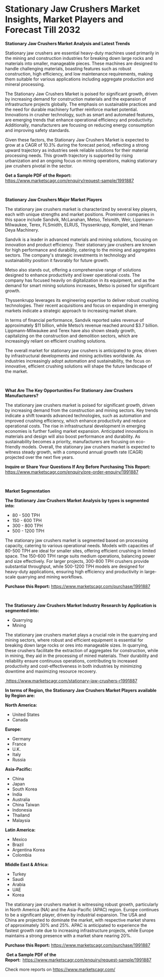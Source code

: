 <p><h1>Stationary Jaw Crushers Market Insights, Market Players and Forecast Till 2032</h1></p><p><strong>Stationary Jaw Crushers Market Analysis and Latest Trends</strong></p>
<p><p>Stationary jaw crushers are essential heavy-duty machines used primarily in the mining and construction industries for breaking down large rocks and materials into smaller, manageable pieces. These machines are designed to handle challenging materials, boasting features such as robust construction, high efficiency, and low maintenance requirements, making them suitable for various applications including aggregate production and mineral processing.</p><p>The Stationary Jaw Crushers Market is poised for significant growth, driven by increasing demand for construction materials and the expansion of infrastructure projects globally. The emphasis on sustainable practices and the need for durable machinery further reinforce market potential. Innovations in crusher technology, such as smart and automated features, are emerging trends that enhance operational efficiency and productivity. Additionally, manufacturers are focusing on reducing energy consumption and improving safety standards.</p><p>Given these factors, the Stationary Jaw Crushers Market is expected to grow at a CAGR of 10.3% during the forecast period, reflecting a strong upward trajectory as industries seek reliable solutions for their material processing needs. This growth trajectory is supported by rising urbanization and an ongoing focus on mining operations, making stationary jaw crushers pivotal in the sector.</p></p>
<p><strong>Get a Sample PDF of the Report:&nbsp;</strong> <a href="https://www.marketscagr.com/enquiry/request-sample/1991887?utm_campaign=1126&utm_medium=2&utm_source=Github&utm_content=ia&utm_term=17022025&utm_id=stationary-jaw-crushers">https://www.marketscagr.com/enquiry/request-sample/1991887</a></p>
<p>&nbsp;</p>
<p><strong>Stationary Jaw Crushers Major Market Players</strong></p>
<p><p>The stationary jaw crushers market is characterized by several key players, each with unique strengths and market positions. Prominent companies in this space include Sandvik, McLanahan, Metso, Telsmith, Weir, Lippmann-Milwaukee, Terex, FLSmidth, ELRUS, Thyssenkrupp, Komplet, and Henan Deya Machinery. </p><p>Sandvik is a leader in advanced materials and mining solutions, focusing on innovation and product efficiency. Their stationary jaw crushers are known for high performance and durability, catering to the mining and aggregates sectors. The company's strategic investments in technology and sustainability position it favorably for future growth.</p><p>Metso also stands out, offering a comprehensive range of solutions designed to enhance productivity and lower operational costs. The company has focused heavily on digitalization in its equipment, and as the demand for smart mining solutions increases, Metso is poised for significant growth.</p><p>Thyssenkrupp leverages its engineering expertise to deliver robust crushing technologies. Their recent acquisitions and focus on expanding in emerging markets indicate a strategic approach to increasing market share.</p><p>In terms of financial performance, Sandvik reported sales revenue of approximately $11 billion, while Metso’s revenue reached around $3.7 billion. Lippmann-Milwaukee and Terex have also shown steady growth, capitalizing on the construction and demolition sectors, which are increasingly reliant on efficient crushing solutions.</p><p>The overall market for stationary jaw crushers is anticipated to grow, driven by infrastructural developments and mining activities worldwide. As industries increasingly adopt automation and sustainability, the focus on innovative, efficient crushing solutions will shape the future landscape of the market.</p></p>
<p>&nbsp;</p>
<p><strong>What Are The Key Opportunities For Stationary Jaw Crushers Manufacturers?</strong></p>
<p><p>The stationary jaw crushers market is poised for significant growth, driven by increasing demand from the construction and mining sectors. Key trends indicate a shift towards advanced technologies, such as automation and improved crushing efficiency, which enhance productivity and reduce operational costs. The rise in infrastructural development in emerging economies is further fueling market expansion. Anticipated innovations in materials and design will also boost performance and durability. As sustainability becomes a priority, manufacturers are focusing on eco-friendly models. Overall, the stationary jaw crushers market is expected to witness steady growth, with a compound annual growth rate (CAGR) projected over the next five years.</p></p>
<p><strong>Inquire or Share Your Questions If Any Before Purchasing This Report:</strong> <a href="https://www.marketscagr.com/enquiry/pre-order-enquiry/1991887?utm_campaign=1126&utm_medium=2&utm_source=Github&utm_content=ia&utm_term=17022025&utm_id=stationary-jaw-crushers">https://www.marketscagr.com/enquiry/pre-order-enquiry/1991887</a></p>
<p>&nbsp;</p>
<p><strong>Market Segmentation</strong></p>
<p><strong>The Stationary Jaw Crushers Market Analysis by types is segmented into:</strong></p>
<p><ul><li>80 - 500 TPH</li><li>150 - 600 TPH</li><li>300 - 800 TPH</li><li>500 - 1200 TPH</li></ul></p>
<p><p>The stationary jaw crushers market is segmented based on processing capacity, catering to various operational needs. Models with capacities of 80-500 TPH are ideal for smaller sites, offering efficient crushing in limited space. The 150-600 TPH range suits medium operations, balancing power and size effectively. For larger projects, 300-800 TPH crushers provide substantial throughput, while 500-1200 TPH models are designed for heavy-duty applications, ensuring high efficiency and productivity in large-scale quarrying and mining workflows.</p></p>
<p><strong>Purchase this Report:&nbsp;</strong><a href="https://www.marketscagr.com/purchase/1991887?utm_campaign=1126&utm_medium=2&utm_source=Github&utm_content=ia&utm_term=17022025&utm_id=stationary-jaw-crushers">https://www.marketscagr.com/purchase/1991887</a></p>
<p>&nbsp;</p>
<p><strong>The Stationary Jaw Crushers Market Industry Research by Application is segmented into:</strong></p>
<p><ul><li>Quarrying</li><li>Mining</li></ul></p>
<p><p>The stationary jaw crushers market plays a crucial role in the quarrying and mining sectors, where robust and efficient equipment is essential for breaking down large rocks or ores into manageable sizes. In quarrying, these crushers facilitate the extraction of aggregates for construction, while in mining, they aid in the processing of mined materials. Their durability and reliability ensure continuous operations, contributing to increased productivity and cost-effectiveness in both industries by minimizing downtime and maximizing resource recovery.</p></p>
<p><a href="https://www.marketscagr.com/stationary-jaw-crushers-r1991887?utm_campaign=1126&utm_medium=2&utm_source=Github&utm_content=ia&utm_term=17022025&utm_id=stationary-jaw-crushers">&nbsp;https://www.marketscagr.com/stationary-jaw-crushers-r1991887</a></p>
<p><strong>In terms of Region, the Stationary Jaw Crushers Market Players available by Region are:</strong></p>
<p>
    <p> <strong> North America: </strong>
        <ul>
            <li>United States</li>
            <li>Canada</li>
        </ul>
        </p> 
    <p> <strong> Europe: </strong>
        <ul>
            <li>Germany</li>
            <li>France</li>
            <li>U.K.</li>
            <li>Italy</li>
            <li>Russia</li>
        </ul>
        </p> 
    <p> <strong> Asia-Pacific: </strong>
        <ul>
            <li>China</li>
            <li>Japan</li>
            <li>South Korea</li>
            <li>India</li>
            <li>Australia</li>
            <li>China Taiwan</li>
            <li>Indonesia</li>
            <li>Thailand</li>
            <li>Malaysia</li>
        </ul>
        </p> 
    <p> <strong> Latin America: </strong>
        <ul>
            <li>Mexico</li>
            <li>Brazil</li>
            <li>Argentina Korea</li>
            <li>Colombia</li>
        </ul>
        </p> 
    <p> <strong> Middle East & Africa: </strong>
        <ul>
            <li>Turkey</li>
            <li>Saudi</li>
            <li>Arabia</li>
            <li>UAE</li>
            <li>Korea</li>
        </ul>
    </p>
    </p>
<p><p>The stationary jaw crushers market is witnessing robust growth, particularly in North America (NA) and the Asia-Pacific (APAC) region. Europe continues to be a significant player, driven by industrial expansion. The USA and China are projected to dominate the market, with respective market shares of approximately 30% and 25%. APAC is anticipated to experience the fastest growth rate due to increasing infrastructure projects, while Europe maintains a strong presence with a market share nearing 20%.</p></p>
<p><strong>Purchase this Report: </strong><a href="https://www.marketscagr.com/purchase/1991887?utm_campaign=1126&utm_medium=2&utm_source=Github&utm_content=ia&utm_term=17022025&utm_id=stationary-jaw-crushers">https://www.marketscagr.com/purchase/1991887</a></p>
<p>&nbsp;<strong>Get a Sample PDF of the Report:&nbsp;&nbsp;</strong><a href="https://www.marketscagr.com/enquiry/request-sample/1991887?utm_campaign=1126&utm_medium=2&utm_source=Github&utm_content=ia&utm_term=17022025&utm_id=stationary-jaw-crushers">https://www.marketscagr.com/enquiry/request-sample/1991887</a></p>
<p><strong></strong></p>
<p>Check more reports on <a href="https://www.marketscagr.com/?utm_campaign=1126&utm_medium=2&utm_source=Github&utm_content=ia&utm_term=17022025&utm_id=stationary-jaw-crushers">https://www.marketscagr.com/</a></p>